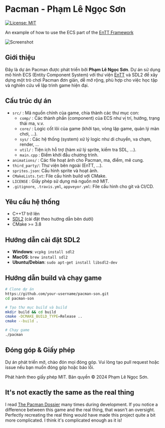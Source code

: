 # Pacman - Phạm Lê Ngọc Sơn

[![License: MIT](https://img.shields.io/badge/License-MIT-yellow.svg)](./LICENSE)

An example of how to use the ECS part of the [EnTT Framework](https://github.com/skypjack/entt)

![Screenshot](https://i.imgur.com/J5RDcIz.png)

## Giới thiệu

Đây là dự án Pacman được phát triển bởi **Phạm Lê Ngọc Sơn**. Dự án sử dụng mô hình ECS (Entity Component System) với thư viện [EnTT](https://github.com/skypjack/entt) và SDL2 để xây dựng một trò chơi Pacman đơn giản, dễ mở rộng, phù hợp cho việc học tập và nghiên cứu về lập trình game hiện đại.

## Cấu trúc dự án

- `src/`         : Mã nguồn chính của game, chia thành các thư mục con:
  - `comp/`      : Các thành phần (component) của ECS như vị trí, hướng, trạng thái ma, v.v.
  - `core/`      : Logic cốt lõi của game (khởi tạo, vòng lặp game, quản lý màn chơi, ...).
  - `sys/`       : Các hệ thống (system) xử lý logic như di chuyển, va chạm, render, ...
  - `util/`      : Tiện ích hỗ trợ (hàm xử lý sprite, kiểm tra SDL, ...).
  - `main.cpp`   : Điểm khởi đầu chương trình.
- `animations/`  : Các file hoạt ảnh cho Pacman, ma, điểm, mê cung.
- `third_party/`: Thư viện bên ngoài (EnTT, ...).
- `sprites.json`: Cấu hình sprite và hoạt ảnh.
- `CMakeLists.txt`: File cấu hình build với CMake.
- `LICENSE`     : Giấy phép sử dụng mã nguồn mở MIT.
- `.gitignore`, `.travis.yml`, `appveyor.yml`: File cấu hình cho git và CI/CD.

## Yêu cầu hệ thống

- C++17 trở lên
- [SDL2](https://www.libsdl.org/) (cài đặt theo hướng dẫn bên dưới)
- CMake >= 3.8

## Hướng dẫn cài đặt SDL2

- **Windows**: `vcpkg install sdl2`
- **MacOS**: `brew install sdl2`
- **Ubuntu/Debian**: `sudo apt-get install libsdl2-dev`

## Hướng dẫn build và chạy game

```sh
# Clone dự án
https://github.com/your-username/pacman-son.git
cd pacman-son

# Tạo thư mục build và build
mkdir build && cd build
cmake -DCMAKE_BUILD_TYPE=Release ..
cmake --build .

# Chạy game
./pacman
```

## Đóng góp & Giấy phép

Dự án phát triển mở, chào đón mọi đóng góp. Vui lòng tạo pull request hoặc issue nếu bạn muốn đóng góp hoặc báo lỗi.

Phát hành theo giấy phép MIT. Bản quyền © 2024 Phạm Lê Ngọc Sơn.

## It's not exactly the same as the real thing

I read [The Pacman Dossier](http://tralvex.com/download/forum/The%20Pac-Man%20Dossier.pdf)
many times during development. If you notice a difference between this game and
the real thing, that wasn't an oversight. Perfectly recreating the real thing
would have made this project quite a bit more complicated. I think it's
complicated enough as it is!

